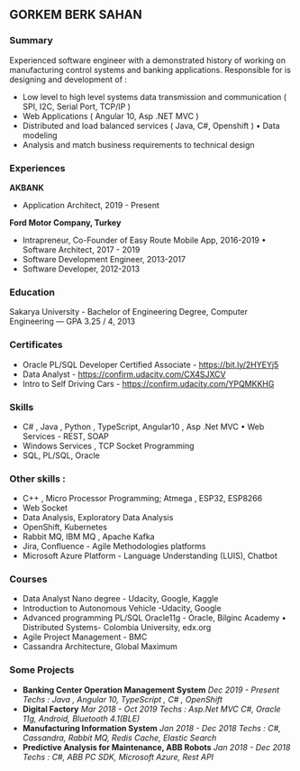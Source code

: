 ## GORKEM BERK SAHAN

### Summary
Experienced software engineer with a demonstrated history of working on manufacturing control systems and banking applications.
Responsible for is designing and development of :
- Low level to high level systems data transmission and communication ( SPI, I2C, Serial Port, TCP/IP )
- Web Applications ( Angular 10, Asp .NET MVC )
- Distributed and load balanced services ( Java, C#, Openshift ) • Data modeling
- Analysis and match business requirements to technical design 

### Experiences
**AKBANK**
- Application Architect, 2019 - Present

**Ford Motor Company, Turkey**
- Intrapreneur, Co-Founder of Easy Route Mobile App, 2016-2019 • Software Architect, 2017 - 2019
- Software Development Engineer, 2013-2017
- Software Developer, 2012-2013

### Education
Sakarya University - Bachelor of Engineering Degree, Computer Engineering — GPA 3.25 / 4, 2013

### Certificates
- Oracle PL/SQL Developer Certified Associate - https://bit.ly/2HYEYj5 
- Data Analyst - https://confirm.udacity.com/CX4SJXCV
- Intro to Self Driving Cars - https://confirm.udacity.com/YPQMKKHG

### Skills
- C# , Java , Python , TypeScript, Angular10 , Asp .Net MVC • Web Services - REST, SOAP
- Windows Services , TCP Socket Programming
- SQL, PL/SQL, Oracle
        
### Other skills :

- C++ , Micro Processor Programming; Atmega , ESP32, ESP8266
- Web Socket
- Data Analysis, Exploratory Data Analysis
- OpenShift, Kubernetes
- Rabbit MQ, IBM MQ , Apache Kafka
- Jira, Confluence - Agile Methodologies platforms
- Microsoft Azure Platform - Language Understanding (LUIS), Chatbot

### Courses
- Data Analyst Nano degree - Udacity, Google, Kaggle
- Introduction to Autonomous Vehicle -Udacity, Google
- Advanced programming PL/SQL Oracle11g - Oracle, Bilginc Academy • Distributed Systems- Colombia University, edx.org
- Agile Project Management - BMC
- Cassandra Architecture, Global Maximum

### Some Projects

- **Banking Center Operation Management System**
_Dec 2019 - Present_ 
_Techs : Java , Angular 10, TypeScript , C# , OpenShift_
- **Digital Factory**
_Mar 2018 - Oct 2019_
_Techs : Asp.Net MVC C#, Oracle 11g, Android, Bluetooth 4.1(BLE)_
- **Manufacturing Information System**
_Jan 2018 - Dec 2018_
_Techs : C#, Cassandra, Rabbit MQ, Redis Cache, Elastic Search_
- **Predictive Analysis for Maintenance, ABB Robots**
_Jan 2018 - Dec 2018_
_Techs : C#, ABB PC SDK, Microsoft Azure, Rest API_

